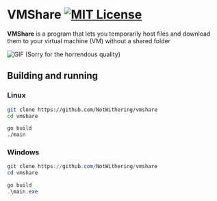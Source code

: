 # VMShare [![MIT License](https://img.shields.io/badge/License-MIT-a10b31)](https://github.com/NotWithering/vmshare/blob/master/LICENSE)

**VMShare** is a program that lets you temporarily host files and download them to your virtual machine (VM) without a shared folder

![GIF](./assets/evid20231129233907.gif)
(Sorry for the horrendous quality)

## Building and running

### Linux
```bash
git clone https://github.com/NotWithering/vmshare
cd vmshare
```
```bash
go build
./main
```

### Windows
```powershell
git clone https://github.com/NotWithering/vmshare
cd vmshare
```
```powershell
go build
.\main.exe
```